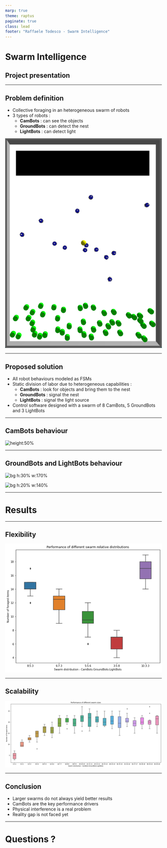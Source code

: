 ```yaml
---
marp: true
theme: raptus
paginate: true
class: lead
footer: "Raffaele Todesco - Swarm Intelligence"
---
```


<!-- paginate: false -->
<!-- class: lead -->

# Swarm Intelligence

## Project presentation

---

<!-- paginate: true -->
<!-- class: default -->

## Problem definition

-   Collective foraging in an heterogeneous swarm of robots
-   3 types of robots :
    -   **CamBots** : can see the objects
    -   **GroundBots** : can detect the nest
    -   **LightBots** : can detect light

![bg right:45% w:70%](arena.png)

---

## Proposed solution

-   All robot behaviours modeled as FSMs
-   Static division of labor due to heterogeneous capabilities :
    -   **CamBots** : look for objects and bring them to the nest
    -   **GroundBots** : signal the nest
    -   **LightBots** : signal the light source
-   Control software designed with a swarm of 8 CamBots, 5 GroundBots and 3 LightBots

---

## CamBots behaviour

![height:50%](https://mermaid.ink/img/pako:eNqF0j1PwzAQBuC_cvLA1C6MGZhaiQEBglYsWQ7fNTV1bMsfIFT1v3NuUtpUQmRJ5Dx-fWd7r7QnVo1KGTMvDHYR-_nnbetAnuMgtGrtrEdighd05Ht4Q7trFWCCEr-m9OEPaK_hPSMZ18HKw9P7B-s8uG32U_ds9K66dZi4UKZsEX0I1V0iGrOkSpjP72o4NKMA4iwvpoHUX5WEImJVYuQMJgFa0znp5wb8MEvGtPWJgZ0v3XY6ua5zzjcJQ2CMpyUk-owe_WUixmiumL3MEhNkH6SQEgZlx5b-Szs5qp0vjzXLnnFIkAI78Q4cpzxgumzjd0dD9JqpRK7hqWjNKW2KVTPVc-zRkFyffQ1oVd5yz61q5JMwytG37iCuBJJTWpLJPqpmgzbxTGHJ_vXbadXkWPiExis4qsMP7XbcAA)

---

## GroundBots and LightBots behaviour

![bg h:30% w:170%](https://mermaid.ink/img/pako:eNp10bFuwyAQANBfOTE1Urx4RG2GKu3YoamUheViLg4KHBbgWFGUf-_FdtV6KBPi3h3ccVNNtKS0ygULbR22CUN1qQ2DrPEQjPpEtjHAHv3ZKMAMaViCnWsZPXxQLhPIvARblztKmaao7aZoGqCqNoJBw6vH5gxHH2MCJ4QKNYXsXIZHaDuBXzFCQL4Ck2tPh9inDE-bejVJIQ8plTW807BAzy_1CqQV4AiH3-sWieNb_k38k6XWKlAK6KxM7_aoYVQ5UZAWtWwtJpmV4bu4vrMyhTfriqTpI_pMa4V9ibsrN0qX1NMPmn9gVvdv8xmFaA)

![bg h:20% w:140%](https://mermaid.ink/img/pako:eNpVkLlywkAMhl9Foxo3lFtQJV2GIhQ02whL2DvZg1nJEIbh3bOxTYEqHZ9-HQ_sCws6VCOTj0BDpdRdtz5DszkJHr8pc0lwpPjjEUih3t6BQxgyRfgKw2gLoXEh6g26btdCcEsZQjbJGuwOQYFO5SpgYxUdS-RVNc49rdXBfkonqVDOoPOMGPLQxspFQX57ERbGDSapiQK3Ox7_Eh5tlCQeXXOZatva52fjpgu3hT85WKnozhRVNkiTlcM99-isTvKC1l-s1PMP3KNjmg)

---

<!-- class: lead -->

# Results

---

<!-- class: default -->

## Flexibility

![auto](flexibility.png)

---

## Scalability

![h:60% w:80%](scalability.png)

---

## Conclusion

-   Larger swarms do not always yield better results
-   CamBots are the key performance drivers
-   Physical interference is a real problem
-   Reality gap is not faced yet

---

<!-- class: lead -->

# Questions ?

